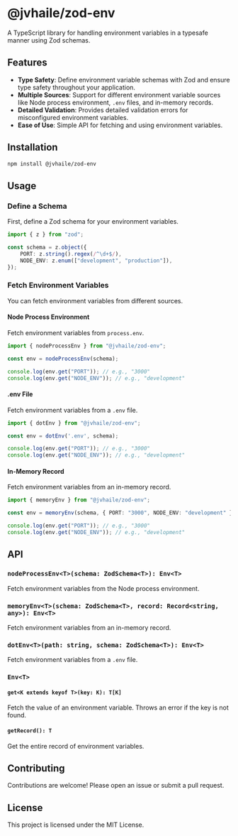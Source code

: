# @jvhaile/zod-env

A TypeScript library for handling environment variables in a typesafe manner using Zod schemas.

## Features

- **Type Safety**: Define environment variable schemas with Zod and ensure type safety throughout your application.
- **Multiple Sources**: Support for different environment variable sources like Node process environment, `.env` files, and in-memory records.
- **Detailed Validation**: Provides detailed validation errors for misconfigured environment variables.
- **Ease of Use**: Simple API for fetching and using environment variables.

## Installation

```bash
npm install @jvhaile/zod-env
```

## Usage

### Define a Schema

First, define a Zod schema for your environment variables.

```typescript
import { z } from "zod";

const schema = z.object({
    PORT: z.string().regex(/^\d+$/),
    NODE_ENV: z.enum(["development", "production"]),
});
```

### Fetch Environment Variables

You can fetch environment variables from different sources.

#### Node Process Environment

Fetch environment variables from `process.env`.

```typescript
import { nodeProcessEnv } from "@jvhaile/zod-env";

const env = nodeProcessEnv(schema);

console.log(env.get("PORT")); // e.g., "3000"
console.log(env.get("NODE_ENV")); // e.g., "development"
```

#### .env File

Fetch environment variables from a `.env` file.

```typescript
import { dotEnv } from "@jvhaile/zod-env";

const env = dotEnv('.env', schema);

console.log(env.get("PORT")); // e.g., "3000"
console.log(env.get("NODE_ENV")); // e.g., "development"
```

#### In-Memory Record

Fetch environment variables from an in-memory record.

```typescript
import { memoryEnv } from "@jvhaile/zod-env";

const env = memoryEnv(schema, { PORT: "3000", NODE_ENV: "development" });

console.log(env.get("PORT")); // e.g., "3000"
console.log(env.get("NODE_ENV")); // e.g., "development"
```

## API

### `nodeProcessEnv<T>(schema: ZodSchema<T>): Env<T>`

Fetch environment variables from the Node process environment.

### `memoryEnv<T>(schema: ZodSchema<T>, record: Record<string, any>): Env<T>`

Fetch environment variables from an in-memory record.

### `dotEnv<T>(path: string, schema: ZodSchema<T>): Env<T>`

Fetch environment variables from a `.env` file.

### `Env<T>`

#### `get<K extends keyof T>(key: K): T[K]`

Fetch the value of an environment variable. Throws an error if the key is not found.

#### `getRecord(): T`

Get the entire record of environment variables.

## Contributing

Contributions are welcome! Please open an issue or submit a pull request.

## License

This project is licensed under the MIT License.